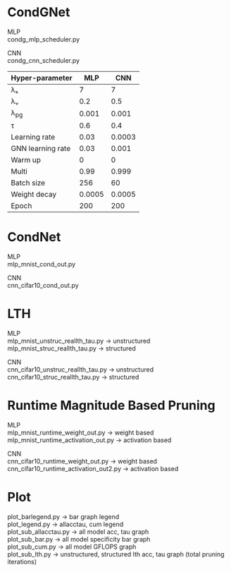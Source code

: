 # CondGNet
MLP  
condg_mlp_scheduler.py 

CNN  
condg_cnn_scheduler.py
  

  
| Hyper-parameter    | MLP     | CNN     |
|--------------------|---------|---------|
| λₛ                 | 7       | 7       |
| λᵥ                 | 0.2     | 0.5     |
| λ<sub>pg</sub>                | 0.001   | 0.001   |
| τ                  | 0.6     | 0.4     |
| Learning rate      | 0.03    | 0.0003  |
| GNN learning rate  | 0.03    | 0.001   |
| Warm up            | 0       | 0       |
| Multi              | 0.99    | 0.999   |
| Batch size         | 256     | 60      |
| Weight decay       | 0.0005  | 0.0005  |
| Epoch              | 200     | 200     |

# CondNet
MLP  
mlp_mnist_cond_out.py 

CNN  
cnn_cifar10_cond_out.py

# LTH
MLP  
mlp_mnist_unstruc_reallth_tau.py -> unstructured    
mlp_mnist_struc_reallth_tau.py -> structured

CNN  
cnn_cifar10_unstruc_reallth_tau.py -> unstructured    
cnn_cifar10_struc_reallth_tau.py -> structured

# Runtime Magnitude Based Pruning
MLP  
mlp_mnist_runtime_weight_out.py -> weight based     
mlp_mnist_runtime_activation_out.py -> activation based

CNN  
cnn_cifar10_runtime_weight_out.py -> weight based      
cnn_cifar10_runtime_activation_out2.py -> activation based

# Plot
plot_barlegend.py -> bar graph legend   
plot_legend.py -> allacctau, cum legend  
plot_sub_allacctau.py -> all model acc, tau graph    
plot_sub_bar.py -> all model specificity bar graph  
plot_sub_cum.py -> all model GFLOPS graph   
plot_sub_lth.py -> unstructured, structured lth acc, tau graph (total pruning iterations)
